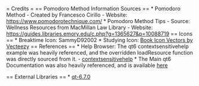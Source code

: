 = Credits =
== Pomodoro Method Information Sources ==
    * Pomodoro Method
        - Created by Francesco Cirillo
        - Website: https://www.pomodorotechnique.com/
    * Pomodoro Method Tips
        - Source: Wellness Resources from MacMillan Law Library 
        - Website: https://guides.libraries.emory.edu/c.php?g=1365627&p=10088719
== Icons ==
	* Breaktime Icon: SammyD92002
	* Studying Icon: [Book Icon Vectors by Vecteezy](https://www.vecteezy.com/free-vector/book-icon)
== References ==
	* Help Browser: The qt6 contextsensitivehelp example was heavily referenced, and the overridden loadResource function was directly sourced from it.
		- [contextsensitivehelp](https://code.qt.io/cgit/qt/qttools.git/tree/examples/help/contextsensitivehelp?h=6.7)
	* The Main qt6 Documentation was also heavily referenced, and is available [here](https://doc.qt.io/qt-6/)

== External Libraries ==
	* [qt-6.7.0](https://github.com/qt)
